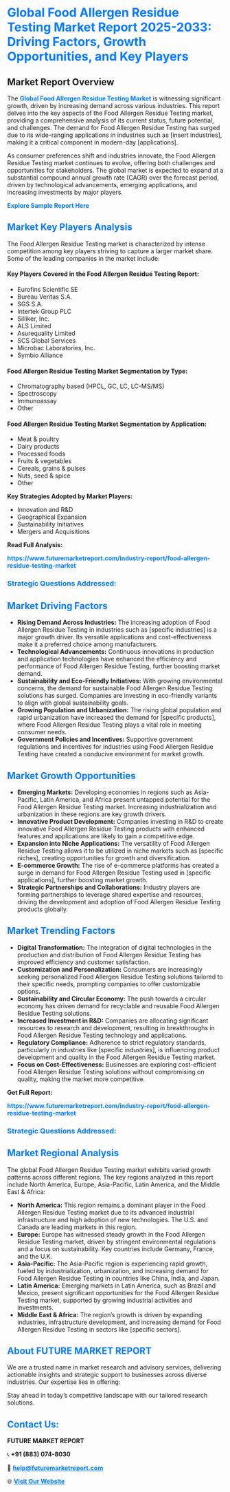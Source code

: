 <h1 style="color: #007BFF;">Global Food Allergen Residue Testing Market Report 2025-2033: Driving Factors, Growth Opportunities, and Key Players</h1>

<section id="overview">
<h2>Market Report Overview</h2>
<p>The <a href="https://www.futuremarketreport.com/industry-report/food-allergen-residue-testing-market" style="color: #007BFF; text-decoration: none;"><strong>Global Food Allergen Residue Testing Market</strong></a> is witnessing significant growth, driven by increasing demand across various industries. This report delves into the key aspects of the Food Allergen Residue Testing market, providing a comprehensive analysis of its current status, future potential, and challenges. The demand for Food Allergen Residue Testing has surged due to its wide-ranging applications in industries such as [insert industries], making it a critical component in modern-day [applications].</p>
<p>As consumer preferences shift and industries innovate, the Food Allergen Residue Testing market continues to evolve, offering both challenges and opportunities for stakeholders. The global market is expected to expand at a substantial compound annual growth rate (CAGR) over the forecast period, driven by technological advancements, emerging applications, and increasing investments by major players.</p>
</section>

<section id="overview">
<p><a href="https://www.futuremarketreport.com/request-sample/reportId=54649" style="color: #007BFF; text-decoration: none;"><strong>Explore Sample Report Here</strong></a></p>
</section>

<section id="key-players">
<h2 style="color: #007BFF;">Market Key Players Analysis</h2>
<p>The Food Allergen Residue Testing market is characterized by intense competition among key players striving to capture a larger market share. Some of the leading companies in the market include:</p>
<h4>Key Players Covered in the Food Allergen Residue Testing Report:</h4>
<ul><li>Eurofins Scientific SE</li><li>Bureau Veritas S.A.</li><li>SGS S.A.</li><li>Intertek Group PLC</li><li>Silliker, Inc.</li><li>ALS Limited</li><li>Asurequality Limited</li><li>SCS Global Services</li><li>Microbac Laboratories, Inc.</li><li>Symbio Alliance</li></ul>
<h4>Food Allergen Residue Testing Market Segmentation by Type:</h4>
<ul><li>Chromatography based (HPCL, GC, LC, LC-MS/MS)</li><li>Spectroscopy</li><li>Immunoassay</li><li>Other</li></ul>

<h4>Food Allergen Residue Testing Market Segmentation by Application:</h4>
<ul><li>Meat &amp; poultry</li><li>Dairy products</li><li>Processed foods</li><li>Fruits &amp; vegetables</li><li>Cereals, grains &amp; pulses</li><li>Nuts, seed &amp; spice</li><li>Other</li></ul>
<p><strong>Key Strategies Adopted by Market Players:</strong></p>
<ul>
<li>Innovation and R&D</li>
<li>Geographical Expansion</li>
<li>Sustainability Initiatives</li>
<li>Mergers and Acquisitions</li>
</ul>
</section>

<section>
<p><strong>Read Full Analysis: </strong></p><a href="https://www.futuremarketreport.com/industry-report/food-allergen-residue-testing-market" style="color: #007BFF; text-decoration: none;"><strong>https://www.futuremarketreport.com/industry-report/food-allergen-residue-testing-market</strong></a>
<h3 style="color: #007BFF;">Strategic Questions Addressed:</h3>
</section>

<section id="driving-factors">
<h2 style="color: #007BFF;">Market Driving Factors</h2>
<ul>
<li><strong>Rising Demand Across Industries:</strong> The increasing adoption of Food Allergen Residue Testing in industries such as [specific industries] is a major growth driver. Its versatile applications and cost-effectiveness make it a preferred choice among manufacturers.</li>
<li><strong>Technological Advancements:</strong> Continuous innovations in production and application technologies have enhanced the efficiency and performance of Food Allergen Residue Testing, further boosting market demand.</li>
<li><strong>Sustainability and Eco-Friendly Initiatives:</strong> With growing environmental concerns, the demand for sustainable Food Allergen Residue Testing solutions has surged. Companies are investing in eco-friendly variants to align with global sustainability goals.</li>
<li><strong>Growing Population and Urbanization:</strong> The rising global population and rapid urbanization have increased the demand for [specific products], where Food Allergen Residue Testing plays a vital role in meeting consumer needs.</li>
<li><strong>Government Policies and Incentives:</strong> Supportive government regulations and incentives for industries using Food Allergen Residue Testing have created a conducive environment for market growth.</li>
</ul>
</section>

<section id="growth-opportunities">
<h2 style="color: #007BFF;">Market Growth Opportunities</h2>
<ul>
<li><strong>Emerging Markets:</strong> Developing economies in regions such as Asia-Pacific, Latin America, and Africa present untapped potential for the Food Allergen Residue Testing market. Increasing industrialization and urbanization in these regions are key growth drivers.</li>
<li><strong>Innovative Product Development:</strong> Companies investing in R&D to create innovative Food Allergen Residue Testing products with enhanced features and applications are likely to gain a competitive edge.</li>
<li><strong>Expansion into Niche Applications:</strong> The versatility of Food Allergen Residue Testing allows it to be utilized in niche markets such as [specific niches], creating opportunities for growth and diversification.</li>
<li><strong>E-commerce Growth:</strong> The rise of e-commerce platforms has created a surge in demand for Food Allergen Residue Testing used in [specific applications], further boosting market growth.</li>
<li><strong>Strategic Partnerships and Collaborations:</strong> Industry players are forming partnerships to leverage shared expertise and resources, driving the development and adoption of Food Allergen Residue Testing products globally.</li>
</ul>
</section>

<section id="trending-factors">
<h2 style="color: #007BFF;">Market Trending Factors</h2>
<ul>
<li><strong>Digital Transformation:</strong> The integration of digital technologies in the production and distribution of Food Allergen Residue Testing has improved efficiency and customer satisfaction.</li>
<li><strong>Customization and Personalization:</strong> Consumers are increasingly seeking personalized Food Allergen Residue Testing solutions tailored to their specific needs, prompting companies to offer customizable options.</li>
<li><strong>Sustainability and Circular Economy:</strong> The push towards a circular economy has driven demand for recyclable and reusable Food Allergen Residue Testing solutions.</li>
<li><strong>Increased Investment in R&D:</strong> Companies are allocating significant resources to research and development, resulting in breakthroughs in Food Allergen Residue Testing technology and applications.</li>
<li><strong>Regulatory Compliance:</strong> Adherence to strict regulatory standards, particularly in industries like [specific industries], is influencing product development and quality in the Food Allergen Residue Testing market.</li>
<li><strong>Focus on Cost-Effectiveness:</strong> Businesses are exploring cost-efficient Food Allergen Residue Testing solutions without compromising on quality, making the market more competitive.</li>
</ul>
</section>

<section>
<p><strong>Get Full Report: </strong></p><a href="https://www.futuremarketreport.com/industry-report/food-allergen-residue-testing-market" style="color: #007BFF; text-decoration: none;"><strong>https://www.futuremarketreport.com/industry-report/food-allergen-residue-testing-market</strong></a>
<h3 style="color: #007BFF;">Strategic Questions Addressed:</h3>
</section>


<section id="regional-analysis">
<h2 style="color: #007BFF;">Market Regional Analysis</h2>
<p>The global Food Allergen Residue Testing market exhibits varied growth patterns across different regions. The key regions analyzed in this report include North America, Europe, Asia-Pacific, Latin America, and the Middle East & Africa:</p>
<ul>
<li><strong>North America:</strong> This region remains a dominant player in the Food Allergen Residue Testing market due to its advanced industrial infrastructure and high adoption of new technologies. The U.S. and Canada are leading markets in this region.</li>
<li><strong>Europe:</strong> Europe has witnessed steady growth in the Food Allergen Residue Testing market, driven by stringent environmental regulations and a focus on sustainability. Key countries include Germany, France, and the U.K.</li>
<li><strong>Asia-Pacific:</strong> The Asia-Pacific region is experiencing rapid growth, fueled by industrialization, urbanization, and increasing demand for Food Allergen Residue Testing in countries like China, India, and Japan.</li>
<li><strong>Latin America:</strong> Emerging markets in Latin America, such as Brazil and Mexico, present significant opportunities for the Food Allergen Residue Testing market, supported by growing industrial activities and investments.</li>
<li><strong>Middle East & Africa:</strong> The region’s growth is driven by expanding industries, infrastructure development, and increasing demand for Food Allergen Residue Testing in sectors like [specific sectors].</li>
</ul>
</section>

<footer>
<h2 style="color: #007BFF;">About FUTURE MARKET REPORT</h2>
<p>We are a trusted name in market research and advisory services, delivering actionable insights and strategic support to businesses across diverse industries. Our expertise lies in offering:</p>

<p>Stay ahead in today’s competitive landscape with our tailored research solutions.</p>

<h2 style="color: #007BFF;">Contact Us:</h2>
<p><strong>FUTURE MARKET REPORT</strong></p>
<p>📞 <strong>+91 (883) 074-8030</strong></p>
<p>📧 <strong><a href="mailto:help@futuremarketreport.com" style="color: #007BFF;">help@futuremarketreport.com</a></strong></p>
<p>🌐 <strong><a href="https://www.futuremarketreport.com/" style="color: #007BFF;">Visit Our Website</a></strong></p>
</footer>